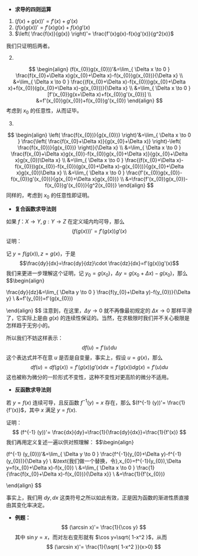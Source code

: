 - **求导的四则运算**

1. $\left(f(x)+g(x)\right)'=f'(x)+g'(x)$
2. $(f(x)g(x))'=f'(x)g(x)+f(x)g'(x)$
3. $\left( \frac{f(x)}{g(x)} \right)'= \frac{f'(x)g(x)-f(x)g'(x)}{g^2(x)}$

我们只证明后两者。

2.
$$
\begin{align}
(f(x_{0})g(x_{0}))'&=\lim_{ \Delta x \to 0 } \frac{f(x_{0}+\Delta x)g(x_{0}+\Delta x)-f(x_{0})g(x_{0})}{\Delta x} \\
&=\lim_{ \Delta x \to 0 } \frac{(f(x_{0}+\Delta x)-f(x_{0}))g(x_{0}+\Delta x)+f(x_{0})(g(x_{0}+\Delta x)-g(x_{0}))}{\Delta x} \\
&=\lim_{ \Delta x \to 0 }[f'(x_{0})g(x+\Delta x)+f(x_{0})g'(x_{0})]  \\
&=f'(x_{0})g(x_{0})+f(x_{0})g'(x_{0})
\end{align}
$$
考虑到 $x_{0}$ 的任意性，从而证毕。

3.
$$
\begin{align}
\left( \frac{f(x_{0})}{g(x_{0})} \right)'&=\lim_{ \Delta x \to 0 } \frac{\left( \frac{f(x_{0}+\Delta x)}{g(x_{0}+\Delta x)} \right)-\left( \frac{f(x_{0})}{g(x_{0})} \right)}{\Delta x} \\
&=\lim_{ \Delta x \to 0 }  \frac{f(x_{0}+\Delta x)g(x_{0})-f(x_{0})g(x_{0}+\Delta x)}{g(x_{0}+\Delta x)g(x_{0})\Delta x} \\
&=\lim_{ \Delta x \to 0 }  \frac{(f(x_{0}+\Delta x)-f(x_{0}))g(x_{0})-f(x_{0})(g(x_{0}+\Delta x)-g(x_{0}))}{g(x_{0}+\Delta x)g(x_{0})\Delta x} \\
&=\lim_{ \Delta x \to 0 } \frac{f'(x_{0})g(x_{0})-f(x_{0})g'(x_{0})}{g(x_{0}+\Delta x)g(x_{0})} \\
&=\frac{f'(x_{0})g(x_{0})-f(x_{0})g'(x_{0})}{g^2(x_{0})}
\end{align}
$$
同样的，考虑到 $x_{0}$ 的任意性即证明。


- **复合函数求导法则**

如果 $f：X \to Y,g:Y \to Z$ 在定义域内均可导，那么
$$
(f(g(x)))'=f'(g(x))g'(x)
$$
证明：

记 $y=f(g(x)),z=g(x)$，于是
$$\frac{dy}{dx}=\frac{dy}{dz}\cdot \frac{dz}{dx}=f'(g(x))g'(x)$$
我们来更进一步理解这个证明，记 $y_{0}=g(x_{0})$，$\Delta y=g(x_{0}+\Delta x)-g(x_{0})$，那么
$$\begin{align}

\frac{dy}{dz}&=\lim_{ \Delta y \to 0 } \frac{f(y_{0}+\Delta y)-f(y_{0})}{\Delta y}  \\
&=f'(y_{0})=f'(g(x_{0}))

\end{align}
$$
注意到，在这里，$\Delta y \to 0$ 就不再像最初规定的 $\Delta x \to 0$ 那样平滑了，它实际上是由 $g(x)$ 的连续性保证的。当然，在求极限时我们并不关心极限是怎样趋于无穷小的。

所以我们不妨这样表示：
$$
df(u)=f'(u)du
$$
这个表达式并不在意 $u$ 是否是自变量，事实上，假设 $u=g(x)$，那么
$$
df(u)=df(g(x))=f'(g(x))g'(x)dx=f'(g(x))dg(x)=f'(u)du
$$
这也被称为微分的一阶形式不变性，这种不变性对更高阶的微分不适用。


- **反函数求导法则**

若 $y=f(x)$ 连续可导，且反函数 $f^{-1}(y)=x$ 存在，那么 $(f^{-1} (y))'= \frac{1}{f'(x)}$，其中 $x$ 满足 $y=f(x)$.

证明：
$$
(f^{-1} (y))'= \frac{dx}{dy}=\frac{1}{\frac{dy}{dx}}=\frac{1}{f'(x)}
$$
我们再用定义复述一遍以供对照理解：
$$\begin{align}

(f^{-1} (y_{0}))'&=\lim_{ \Delta y \to 0 } \frac{f^{-1}(y_{0}+\Delta y)-f^{-1}(y_{0})}{\Delta y} \\
&\text{我们做一个替换，令}\,x_{0}=f^{-1}(y_{0}),\Delta y=f(x_{0}+\Delta x)-f(x_{0}) \\
&=\lim_{ \Delta x \to 0 } \frac{1}{\frac{f(x_{0}+\Delta x)-f(x_{0})}{\Delta x}} \\
&=\frac{1}{f'(x_{0})}

\end{align}
$$

事实上，我们用 $dy,dx$ 这类符号之所以如此有效，正是因为函数的渐进性质直接由其变化率决定。

- **例题：**
$$
(\arcsin x)'= \frac{1}{\cos y}
$$
其中 $\sin y=x$，而对左右变形就有 $\cos y=\sqrt{ 1-x^2 }$，从而
$$
(\arcsin x)'= \frac{1}{\sqrt{ 1-x^2 }}(x>0)
$$